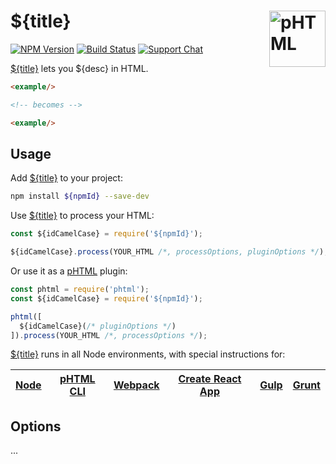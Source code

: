 # ${title} [<img src="https://phtmlorg.github.io/phtml/logo.svg" alt="pHTML" width="90" height="90" align="right">][phtml]

[![NPM Version][npm-img]][npm-url]
[![Build Status][cli-img]][cli-url]
[![Support Chat][git-img]][git-url]

[${title}] lets you ${desc} in HTML.

```html
<example/>

<!-- becomes -->

<example/>
```

## Usage

Add [${title}] to your project:

```bash
npm install ${npmId} --save-dev
```

Use [${title}] to process your HTML:

```js
const ${idCamelCase} = require('${npmId}');

${idCamelCase}.process(YOUR_HTML /*, processOptions, pluginOptions */);
```

Or use it as a [pHTML] plugin:

```js
const phtml = require('phtml');
const ${idCamelCase} = require('${npmId}');

phtml([
  ${idCamelCase}(/* pluginOptions */)
]).process(YOUR_HTML /*, processOptions */);
```

[${title}] runs in all Node environments, with special instructions for:

| [Node](INSTALL.md#node) | [pHTML CLI](INSTALL.md#phtml-cli) | [Webpack](INSTALL.md#webpack) | [Create React App](INSTALL.md#create-react-app) | [Gulp](INSTALL.md#gulp) | [Grunt](INSTALL.md#grunt) |
| --- | --- | --- | --- | --- | --- |

## Options

...

[cli-img]: https://img.shields.io/travis/${user}/${id}.svg
[cli-url]: https://travis-ci.org/${user}/${id}
[git-img]: https://img.shields.io/badge/support-chat-blue.svg
[git-url]: https://gitter.im/phtmlorg/phtml
[npm-img]: https://img.shields.io/npm/v/${npmId}.svg
[npm-url]: https://www.npmjs.com/package/${npmId}

[pHTML]: https://github.com/phtmlorg/phtml
[${title}]: https://github.com/${user}/${id}
